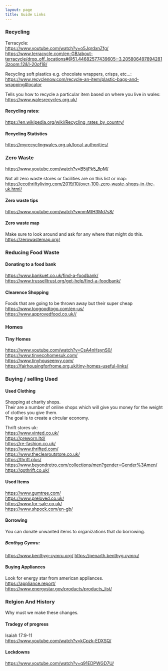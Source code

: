 ```yaml
---
layout: page
title: Guide Links
---
```


### Recycling
Terracycle:<br>
<https://www.youtube.com/watch?v=o5JqrdxnZfg/><br>
<https://www.terracycle.com/en-GB/about-terracycle/drop_off_locations#@51.44682577439605:-3.2058064978942813zoom:12&1-20of18/><br>

Recycling soft plastics e.g. chocolate wrappers, crisps, etc...:
https://www.recyclenow.com/recycle-an-item/plastic-bags-and-wrapping#locator

Tells you how to recycle a particular item based on where you live in wales:<br>
<https://www.walesrecycles.org.uk/><br>

#### Recycling rates:
<https://en.wikipedia.org/wiki/Recycling_rates_by_country/><br>

#### Recycling Statistics
<https://myrecyclingwales.org.uk/local-authorities/>

### Zero Waste
<https://www.youtube.com/watch?v=B5ijPk5_8pM/><br>

Not all zero waste stores or facilities are on this list or map:
<https://ecothriftyliving.com/2019/10/over-100-zero-waste-shops-in-the-uk.html/><br>

#### Zero waste tips
<https://www.youtube.com/watch?v=nmMtH3Md7s8/>

#### Zero waste map
Make sure to look around and ask for any where that might do this.
<https://zerowastemap.org/><br>

### Reducing Food Waste
#### Donating to a food bank
<https://www.bankuet.co.uk/find-a-foodbank/><br>
<https://www.trusselltrust.org/get-help/find-a-foodbank/>

#### Clearence Shopping
Foods that are going to be thrown away but their super cheap
<https://www.toogoodtogo.com/en-us/><br>
<https://www.approvedfood.co.uk//><br>

### Homes
#### Tiny Homes
<https://www.youtube.com/watch?v=CsA4nHsynS0/><br>
<https://www.tinyecohomesuk.com/><br>
<https://www.tinyhouseenvy.com/><br>
<https://fairhousingforfrome.org.uk/tiny-homes-useful-links/><br>

### Buying / selling Used
#### Used Clothing
Shopping at charity shops.<br>
Their are a number of online shops which will give you money for the weight of clothes you give them.<br>
The goal is to create a circular economy.

Thrift stores uk:<br>
<https://www.vinted.co.uk/><br>
<https://preworn.ltd/><br>
<https://re-fashion.co.uk/><br>
<https://www.thrifted.com/><br>
<https://www.theclearoutstore.co.uk/><br>
<https://thrift.plus/><br>
<https://www.beyondretro.com/collections/men?gender=Gender%3Amen/><br>
<https://gothrift.co.uk/><br>

#### Used Items
<https://www.gumtree.com/><br>
<https://www.preloved.co.uk/><br>
<https://www.for-sale.co.uk/><br>
<https://www.shpock.com/en-gb/><br>

#### Borrowing
You can donate unwanted items to organizations that do borrowing.

##### Benthyg Cymru:
<https://www.benthyg-cymru.org/>
<https://penarth.benthyg.cymru/><br>

#### Buying Appliances
Look for energy star from american appliances.<br>
<https://appliance.report/><br>
<https://www.energystar.gov/products/products_list/><br>




### Relgion And History
Why must we make these changes.<br>

#### Tradegy of progress
Isaiah 17:9-11<br>
<https://www.youtube.com/watch?v=kCpzk-EDXSQ/><br>

#### Lockdowns
<https://www.youtube.com/watch?v=q91EDPWGD7U/><br>



